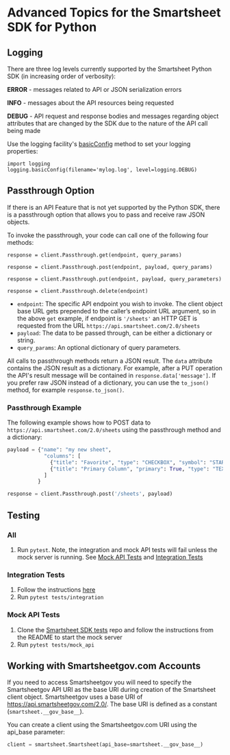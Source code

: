 # Advanced Topics for the Smartsheet SDK for Python

## Logging
There are three log levels currently supported by the Smartsheet Python SDK (in increasing order of verbosity):

**ERROR** - messages related to API or JSON serialization errors

**INFO** - messages about the API resources being requested

**DEBUG** - API request and response bodies and messages regarding object attributes that are changed by the SDK due to the nature of the API call being made

Use the logging facility's [basicConfig](https://docs.python.org/2/library/logging.html#logging.basicConfig) method to set your logging properties:

    import logging
    logging.basicConfig(filename='mylog.log', level=logging.DEBUG)

## Passthrough Option

If there is an API Feature that is not yet supported by the Python SDK, there is a passthrough option that allows you to pass and receive raw JSON objects.

To invoke the passthrough, your code can call one of the following four methods:

`response = client.Passthrough.get(endpoint, query_params)`

`response = client.Passthrough.post(endpoint, payload, query_params)`

`response = client.Passthrough.put(endpoint, payload, query_parameters)`

`response = client.Passthrough.delete(endpoint)`

* `endpoint`: The specific API endpoint you wish to invoke. The client object base URL gets prepended to the caller’s endpoint URL argument, so in the above `get` example, if endpoint is `'/sheets'` an HTTP GET is requested from the URL `https://api.smartsheet.com/2.0/sheets`
* `payload`: The data to be passed through, can be either a dictionary or string.
* `query_params`: An optional dictionary of query parameters.

All calls to passthrough methods return a JSON result. The `data` attribute contains the JSON result as a dictionary. For example, after a PUT operation the API's result message will be contained in `response.data['message']`. If you prefer raw JSON instead of a dictionary, you can use the `to_json()` method, for example `response.to_json()`. 

### Passthrough Example

The following example shows how to POST data to `https://api.smartsheet.com/2.0/sheets` using the passthrough method and a dictionary:

```python
payload = {"name": "my new sheet",
            "columns": [
              {"title": "Favorite", "type": "CHECKBOX", "symbol": "STAR"},
              {"title": "Primary Column", "primary": True, "type": "TEXT_NUMBER"}
            ]
          }

response = client.Passthrough.post('/sheets', payload)
```

## Testing

### All
1. Run `pytest`. Note, the integration and mock API tests will fail unless the mock server is running. See [Mock API Tests](#mock-api-tests) and [Integration Tests](#integration-tests)

### Integration Tests
1. Follow the instructions [here](tests/integration/README.md)
2. Run `pytest tests/integration`

### Mock API Tests
1. Clone the [Smartsheet SDK tests](https://github.com/smartsheet-platform/smartsheet-sdk-tests) repo and follow the instructions from the README to start the mock server
2. Run `pytest tests/mock_api`

## Working with Smartsheetgov.com Accounts
If you need to access Smartsheetgov you will need to specify the Smartsheetgov API URI as the base URI during creation 
of the Smartsheet client object. Smartsheetgov uses a base URI of https://api.smartsheetgov.com/2.0/. The base URI is 
defined as a constant (`smartsheet.__gov_base__`).

You can create a client using the Smartsheetgov.com URI using the api_base parameter:
```python
client = smartsheet.Smartsheet(api_base=smartsheet.__gov_base__)
```
